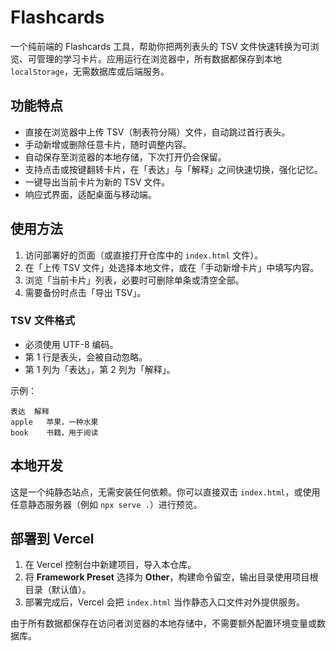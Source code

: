 # Flashcards

一个纯前端的 Flashcards 工具，帮助你把两列表头的 TSV 文件快速转换为可浏览、可管理的学习卡片。应用运行在浏览器中，所有数据都保存到本地 `localStorage`，无需数据库或后端服务。

## 功能特点

- 直接在浏览器中上传 TSV（制表符分隔）文件，自动跳过首行表头。
- 手动新增或删除任意卡片，随时调整内容。
- 自动保存至浏览器的本地存储，下次打开仍会保留。
- 支持点击或按键翻转卡片，在「表达」与「解释」之间快速切换，强化记忆。
- 一键导出当前卡片为新的 TSV 文件。
- 响应式界面，适配桌面与移动端。

## 使用方法

1. 访问部署好的页面（或直接打开仓库中的 `index.html` 文件）。
2. 在「上传 TSV 文件」处选择本地文件，或在「手动新增卡片」中填写内容。
3. 浏览「当前卡片」列表，必要时可删除单条或清空全部。
4. 需要备份时点击「导出 TSV」。

### TSV 文件格式

- 必须使用 UTF-8 编码。
- 第 1 行是表头，会被自动忽略。
- 第 1 列为「表达」，第 2 列为「解释」。

示例：

```
表达	解释
apple	苹果，一种水果
book	书籍，用于阅读
```

## 本地开发

这是一个纯静态站点，无需安装任何依赖。你可以直接双击 `index.html`，或使用任意静态服务器（例如 `npx serve .`）进行预览。

## 部署到 Vercel

1. 在 Vercel 控制台中新建项目，导入本仓库。
2. 将 **Framework Preset** 选择为 **Other**，构建命令留空，输出目录使用项目根目录（默认值）。
3. 部署完成后，Vercel 会把 `index.html` 当作静态入口文件对外提供服务。

由于所有数据都保存在访问者浏览器的本地存储中，不需要额外配置环境变量或数据库。
